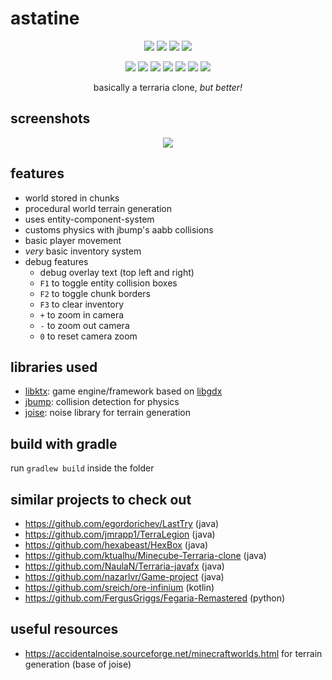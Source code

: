 # astatine
<p align="center">
  <img src="https://img.shields.io/badge/version-undefined-critical?style=for-the-badge"/>
  <img src="https://img.shields.io/badge/made%20with-kotlin-blue?style=for-the-badge"/>
  <img src="https://img.shields.io/badge/powered%20by-libktx-orange?style=for-the-badge"/>
  <img src="https://img.shields.io/badge/made%20by-lumix-dodgerblue?style=for-the-badge"/>
</p>
<p align="center">
  <img src="https://img.shields.io/badge/highly-radioactive-yellow?style=for-the-badge"/>
  <img src="https://img.shields.io/badge/not%20a%20bug-a%20feature-brightgreen?style=for-the-badge"/>
  <img src="https://img.shields.io/badge/chemically-accurate-important?style=for-the-badge"/>
  <img src="https://img.shields.io/badge/really-optimized-green?style=for-the-badge"/>
  <img src="https://img.shields.io/badge/borrows-some%20code-pink?style=for-the-badge"/>
  <img src="https://img.shields.io/badge/better%20than-terraria-blueviolet?style=for-the-badge"/>
  <img src="https://img.shields.io/badge/crypto-miner-yellow?style=for-the-badge"/>
</p>
<p align="center">
  basically a terraria clone, <i>but better!</i>
</p>

## screenshots
<p align="center">
  <img src="https://kappa.lol/4Zgx3"/>
</p>

## features
* world stored in chunks
* procedural world terrain generation
* uses entity-component-system
* customs physics with jbump's aabb collisions
* basic player movement
* *very* basic inventory system
* debug features
  * debug overlay text (top left and right)
  * `F1` to toggle entity collision boxes
  * `F2` to toggle chunk borders
  * `F3` to clear inventory
  * `+` to zoom in camera
  * `-` to zoom out camera
  * `0` to reset camera zoom

## libraries used
* [libktx](https://libktx.github.io/): game engine/framework based on [libgdx](https://libgdx.com/)
* [jbump](https://github.com/implicit-invocation/jbump): collision detection for physics
* [joise](https://joise.sudoplaygames.com/): noise library for terrain generation

## build with gradle
run `gradlew build` inside the folder

## similar projects to check out
* https://github.com/egordorichev/LastTry (java)
* https://github.com/jmrapp1/TerraLegion (java)
* https://github.com/hexabeast/HexBox (java)
* https://github.com/ktualhu/Minecube-Terraria-clone (java)
* https://github.com/NaulaN/Terraria-javafx (java)
* https://github.com/nazarlvr/Game-project (java)
* https://github.com/sreich/ore-infinium (kotlin)
* https://github.com/FergusGriggs/Fegaria-Remastered (python)

## useful resources
* https://accidentalnoise.sourceforge.net/minecraftworlds.html for terrain generation (base of joise)
